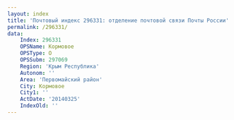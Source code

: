 ```yaml
---
layout: index
title: 'Почтовый индекс 296331: отделение почтовой связи Почты России'
permalink: /296331/
data:
    Index: 296331
    OPSName: Кормовое
    OPSType: О
    OPSSubm: 297069
    Region: 'Крым Республика'
    Autonom: ''
    Area: 'Первомайский район'
    City: Кормовое
    City1: ''
    ActDate: '20140325'
    IndexOld: ''
---
```

